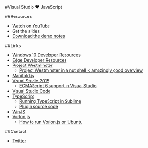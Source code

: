 #Visual Studio ❤ JavaScript

##Resources  
- [Watch on YouTube]()
- [Get the slides]()
- [Download the demo notes]()

##Links
- [Windows 10 Developer Resources](http://dev.windows.com)
- [Edge Developer Resources](http://bit.ly/edgeForDevs)
- [Project Westminster](http://bit.ly/projectWestminster)
  - [Project Westminster in a nut shell < amazingly good overview](http://blogs.windows.com/buildingapps/2015/07/06/project-westminster-in-a-nutshell/)
- [Manifold.js](http://manifoldjs.com)
- [Visual Studio 2015](http://visualstudio.com)
  - [ECMAScript 6 support in Visual Studio](http://www.sadev.co.za/content/visual-studio-es6)
- [Visual Studio Code](http://j.mp/VS_Code)
- [TypeScript](http://www.typescriptlang.org)
  - [Running TypeScript in Sublime](http://www.sadev.co.za/content/how-use-typescript-sublime-text)
  - [Plugin source code](https://github.com/Microsoft/TypeScript-Sublime-Plugin)
- [WinJS](http://try.buildwinjs.com)
- [Vorlon.js](http://vorlonjs.com)
  - [How to run Vorlon.js on Ubuntu](http://www.sadev.co.za/content/running-vorlonjs-ubuntu)

##Contact
- [Twitter](http://twitter.com/rmaclean)

